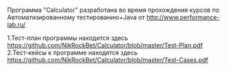 Программа "Calculator" разработана во время прохождения курсов по Автоматизированному тестированию+Java от http://www.performance-lab.ru/

1.Тест-план программы находится здесь    https://github.com/NikRockBet/Calculator/blob/master/Test-Plan.pdf
2.Тест-кейсы к программе находятся здесь https://github.com/NikRockBet/Calculator/blob/master/Test-Cases.pdf
